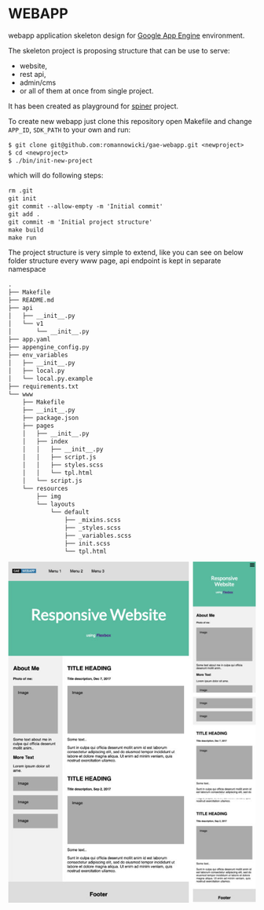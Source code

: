 # WEBAPP

webapp application skeleton design for [Google App Engine](https://cloud.google.com/appengine/) environment.

The skeleton project is proposing structure that can be use to serve: 
- website,
- rest api,
- admin/cms
- or all of them at once from single project. 

It has been created as playground for [spiner](https://github.com/romannowicki/spiner) project.

To create new webapp just clone this repository open Makefile and change 
`APP_ID`, `SDK_PATH` to your own and run:

```
$ git clone git@github.com:romannowicki/gae-webapp.git <newproject>
$ cd <newproject>
$ ./bin/init-new-project
```

which will do following steps:

```
rm .git
git init
git commit --allow-empty -m 'Initial commit'
git add .
git commit -m 'Initial project structure'
make build
make run
```

The project structure is very simple to extend, like you can see on below
folder structure every www page, api endpoint is kept in separate namespace

```
.
├── Makefile
├── README.md
├── api
│   ├── __init__.py
│   └── v1
│       └── __init__.py
├── app.yaml
├── appengine_config.py
├── env_variables
│   ├── __init__.py
│   ├── local.py
│   └── local.py.example
├── requirements.txt
└── www
    ├── Makefile
    ├── __init__.py
    ├── package.json
    ├── pages
    │   ├── __init__.py
    │   ├── index
    │   │   ├── __init__.py
    │   │   ├── script.js
    │   │   ├── styles.scss
    │   │   └── tpl.html
    │   └── script.js
    └── resources
        ├── img
        └── layouts
            └── default
                ├── _mixins.scss
                ├── _styles.scss
                ├── _variables.scss
                ├── init.scss
                └── tpl.html
```

![Desktop and Mobile View](.md/gae-webapp-view.jpg)
